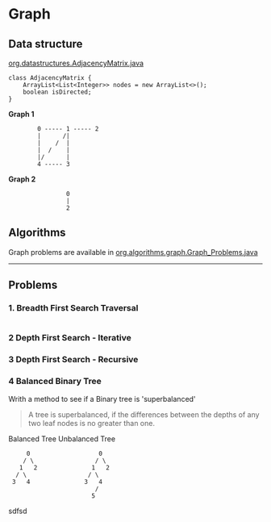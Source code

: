# Graph 

## Data structure

[org.datastructures.AdjacencyMatrix.java](AdjacencyMatrix.java)
```
class AdjacencyMatrix {
    ArrayList<List<Integer>> nodes = new ArrayList<>();
    boolean isDirected;
}
```
**Graph 1**

            0 ----- 1 ----- 2
            |      /|
            |    /  |
            |  /    |
            |/      |
            4 ----- 3      

**Graph 2**

                    0
                    |
                    2 
                                
                   
## Algorithms

Graph problems are available in [org.algorithms.graph.Graph_Problems.java](Graph_Problems.java)

---

## Problems

### 1. Breadth First Search Traversal
```

```

### 2 Depth First Search - Iterative

### 3 Depth First Search - Recursive

### 4 Balanced Binary Tree
Writh a method to see if a Binary tree is 'superbalanced'

> A tree is superbalanced, if the differences between the depths of any two leaf nodes is no greater than one.

Balanced Tree           Unbalanced Tree 

         0                   0             
        / \                 / \
       1   2               1   2
      / \                 / \
     3   4               3   4
                            /
                           5

sdfsd
